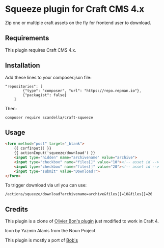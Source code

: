 # Squeeze plugin for Craft CMS 4.x

Zip one or multiple craft assets on the fly for frontend user to download.

## Requirements

This plugin requires Craft CMS 4.x.

## Installation
Add these lines to your composer.json file:
```
"repositories": [
        {"type": "composer", "url": "https://repo.repman.io"},
        {"packagist": false}
    ]
```
Then:
```
composer require scandella/craft-squeeze
```

## Usage

```html
<form method="post" target="_blank">
    {{ csrfInput() }}
    {{ actionInput('squeeze/download') }}
    <input type="hidden" name="archivename" value="archive">
    <input type="checkbox" name="files[]" value="10"><!-- asset id -->
    <input type="checkbox" name="files[]" value="20"><!-- asset id -->
    <input type="submit" value="Download!">
</form>
```
To trigger download via url you can use:
```
/actions/squeeze/download?archivename=archive&files[]=10&files[]=20
```
## Credits

This plugin is a clone of [Olivier Bon's plugin](https://github.com/olivierbon/craft-squeeze) just modified to work in Craft 4.

Icon by Yazmin Alanis from the Noun Project

This plugin is mostly a port of [Bob's](https://github.com/boboldehampsink/zipassets)
